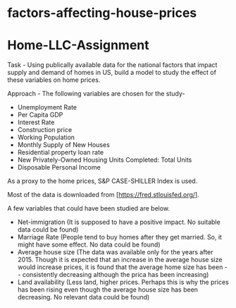 # factors-affecting-house-prices
# Home-LLC-Assignment

Task - Using publically available data for the national factors that impact supply and demand of homes in US, build a model to study the effect of these variables on home prices.

Approach - The following variables are chosen for the study-
- Unemployment Rate
- Per Capita GDP
- Interest Rate
- Construction price
- Working Population
- Monthly Supply of New Houses
- Residential property loan rate
- New Privately-Owned Housing Units Completed: Total Units
- Disposable Personal Income

As a proxy to the home prices, S&P CASE-SHILLER Index is used.

Most of the data is downloaded from [https://fred.stlouisfed.org/].

A few variables that could have been studied are below.

- Net-immigration (It is supposed to have a positive impact. No suitable data could be found)
- Marriage Rate (People tend to buy homes after they get married. So, it might have some effect. No data could be found)
- Average house size (The data was available only for the years after 2015. Though it is expected that an increase in the average house size would increase prices, it is found that the average home size has been - - consistently decreasing although the prica has been increasing)
- Land availability (Less land, higher prices. Perhaps this is why the prices has been rising even though the average house size has been decreasing. No relevant data could be found)
